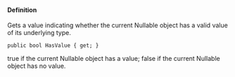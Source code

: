 #### Definition
Gets a value indicating whether the current Nullable<T> object has a valid value of its underlying type.

`public bool HasValue { get; }`

true if the current Nullable<T> object has a value; false if the current Nullable<T> object has no value.
